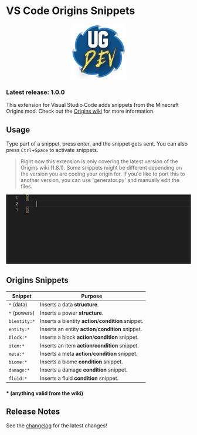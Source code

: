 # VS Code Origins Snippets

<div align=center>
    <img src="icon.png" style="width: 150px">
</div>

### **Latest release: 1.0.0**
This extension for Visual Studio Code adds snippets from the Minecraft Origins mod. Check out the [Origins wiki](https://origins.readthedocs.io/en/latest) for more information.

## Usage
Type part of a snippet, press enter, and the snippet gets sent. You can also press `Ctrl`+`Space` to activate snippets.

> Right now this extension is only covering the latest version of the Origins wiki (1.8.1). Some snippets might be different depending on the version you are coding your origin for. If you'd like to port this to another version, you can use 'generator.py' and manually edit the files.

![Demo](demo.gif)

## Origins Snippets
| Snippet          | Purpose                                               |
| ---------------- | ----------------------------------------------------- |
| `*` (data)       | Inserts a data **structure**.                         |
| `*` (powers)     | Inserts a power **structure**.                        |
| `bientity:*`     | Inserts a bientity **action**/**condition** snippet.  |
| `entity:*`       | Inserts an entity **action**/**condition** snippet.   |
| `block:*`        | Inserts a block **action**/**condition** snippet.     |
| `item:*`         | Inserts an item **action**/**condition** snippet.     |
| `meta:*`         | Inserts a meta **action**/**condition** snippet.      |
| `biome:*`        | Inserts a biome **condition** snippet.                |
| `damage:*`       | Inserts a damage **condition** snippet.               |
| `fluid:*`        | Inserts a fluid **condition** snippet.                |
#### * (anything valid from the wiki)

## Release Notes
See the [changelog](CHANGELOG.md) for the latest changes!

